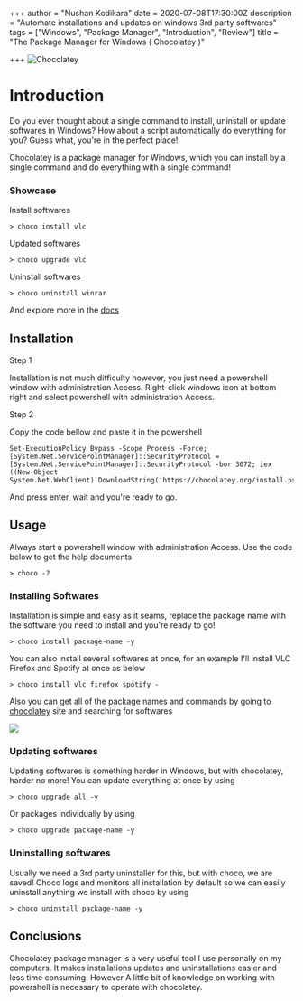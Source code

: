 +++
author = "Nushan Kodikara"
date = 2020-07-08T17:30:00Z
description = "Automate installations and updates on windows 3rd party softwares"
tags = ["Windows", "Package Manager", "Introduction", "Review"]
title = "The Package Manager for Windows ( Chocolatey )"

+++
![Chocolatey](/uploads/20200708_224037.jpg "Chocolatey")

# Introduction

Do you ever thought about a single command to install, uninstall or update softwares in Windows? How about a script automatically do everything for you? Guess what, you're in the perfect place!

Chocolatey is a package manager for Windows, which you can install by a single command and do everything with a single command!

### Showcase

Install softwares

    > choco install vlc

Updated softwares

    > choco upgrade vlc

Uninstall softwares

    > choco uninstall winrar

And explore more in the [docs](https://chocolatey.org/docs "Chocolatey Docs")

## Installation

Step 1

Installation is not much difficulty however, you just need a powershell window with administration Access. Right-click windows icon at bottom right and select powershell with administration Access.

Step 2

Copy the code bellow and paste it in the powershell

    Set-ExecutionPolicy Bypass -Scope Process -Force; [System.Net.ServicePointManager]::SecurityProtocol = [System.Net.ServicePointManager]::SecurityProtocol -bor 3072; iex ((New-Object System.Net.WebClient).DownloadString('https://chocolatey.org/install.ps1'))

And press enter, wait and you're ready to go.

## Usage

Always start a powershell window with administration Access. Use the code below to get the help documents

    > choco -?

### Installing Softwares

Installation is simple and easy as it seams, replace the package name with the software you need to install and you're ready to go!

    > choco install package-name -y

You can also install several softwares at once, for an example I'll install VLC Firefox and Spotify at once as below

    > choco install vlc firefox spotify -

Also you can get all of the package names and commands by going to [chocolatey](https://chocolatey.org/) site and searching for softwares

![](/uploads/20200708_224814.jpg)

### Updating softwares

Updating softwares is something harder in Windows, but with chocolatey, harder no more! You can update everything at once by using

    > choco upgrade all -y

Or packages individually by using

    > choco upgrade package-name -y

### Uninstalling softwares

Usually we need a 3rd party uninstaller for this, but with choco, we are saved! Choco logs and monitors all installation by default so we can easily uninstall anything we install with choco by using

    > choco uninstall package-name -y

## Conclusions

Chocolatey package manager is a very useful tool I use personally on my computers. It makes installations updates and uninstallations easier and less time consuming. However A little bit of knowledge on working with powershell is necessary to operate with chocolatey.